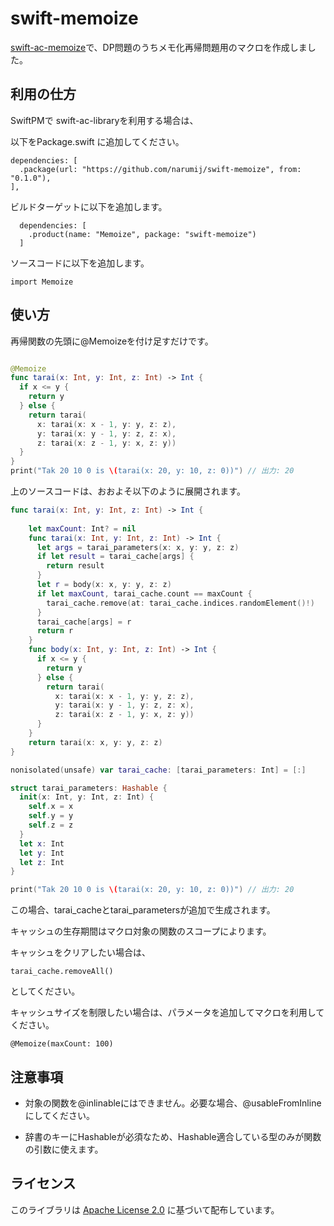 # swift-memoize

[swift-ac-memoize](https://github.com/narumij/swift-ac-memoize)で、DP問題のうちメモ化再帰問題用のマクロを作成しました。

## 利用の仕方

SwiftPMで swift-ac-libraryを利用する場合は、

以下をPackage.swift に追加してください。
```
dependencies: [
  .package(url: "https://github.com/narumij/swift-memoize", from: "0.1.0"),
],
```

ビルドターゲットに以下を追加します。

```
  dependencies: [
    .product(name: "Memoize", package: "swift-memoize")
  ]
```

ソースコードに以下を追加します。
```
import Memoize
```

## 使い方

再帰関数の先頭に@Memoizeを付け足すだけです。

```swift

@Memoize
func tarai(x: Int, y: Int, z: Int) -> Int {
  if x <= y {
    return y
  } else {
    return tarai(
      x: tarai(x: x - 1, y: y, z: z),
      y: tarai(x: y - 1, y: z, z: x),
      z: tarai(x: z - 1, y: x, z: y))
  }
}
print("Tak 20 10 0 is \(tarai(x: 20, y: 10, z: 0))") // 出力: 20
```

上のソースコードは、おおよそ以下のように展開されます。
```swift
func tarai(x: Int, y: Int, z: Int) -> Int {
  
    let maxCount: Int? = nil
    func tarai(x: Int, y: Int, z: Int) -> Int {
      let args = tarai_parameters(x: x, y: y, z: z)
      if let result = tarai_cache[args] {
        return result
      }
      let r = body(x: x, y: y, z: z)
      if let maxCount, tarai_cache.count == maxCount {
        tarai_cache.remove(at: tarai_cache.indices.randomElement()!)
      }
      tarai_cache[args] = r
      return r
    }
    func body(x: Int, y: Int, z: Int) -> Int {
      if x <= y {
        return y
      } else {
        return tarai(
          x: tarai(x: x - 1, y: y, z: z),
          y: tarai(x: y - 1, y: z, z: x),
          z: tarai(x: z - 1, y: x, z: y))
      }
    }
    return tarai(x: x, y: y, z: z)
}

nonisolated(unsafe) var tarai_cache: [tarai_parameters: Int] = [:]

struct tarai_parameters: Hashable {
  init(x: Int, y: Int, z: Int) {
    self.x = x
    self.y = y
    self.z = z
  }
  let x: Int
  let y: Int
  let z: Int
}

print("Tak 20 10 0 is \(tarai(x: 20, y: 10, z: 0))") // 出力: 20
```

この場合、tarai_cacheとtarai_parametersが追加で生成されます。

キャッシュの生存期間はマクロ対象の関数のスコープによります。

キャッシュをクリアしたい場合は、

```
tarai_cache.removeAll()
```
としてください。

キャッシュサイズを制限したい場合は、パラメータを追加してマクロを利用してください。

```
@Memoize(maxCount: 100)
```

## 注意事項

- 対象の関数を@inlinableにはできません。必要な場合、@usableFromInlineにしてください。

- 辞書のキーにHashableが必須なため、Hashable適合している型のみが関数の引数に使えます。

## ライセンス

このライブラリは [Apache License 2.0](https://www.apache.org/licenses/LICENSE-2.0) に基づいて配布しています。  


